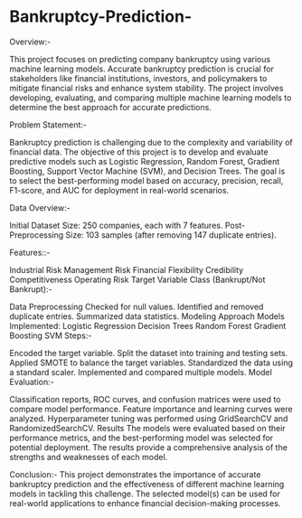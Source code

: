# Bankruptcy-Prediction-
Overview:-

This project focuses on predicting company bankruptcy using various machine learning models. Accurate bankruptcy prediction is crucial for stakeholders like financial institutions, investors, and policymakers to mitigate financial risks and enhance system stability. The project involves developing, evaluating, and comparing multiple machine learning models to determine the best approach for accurate predictions.

Problem Statement:-

Bankruptcy prediction is challenging due to the complexity and variability of financial data. The objective of this project is to develop and evaluate predictive models such as Logistic Regression, Random Forest, Gradient Boosting, Support Vector Machine (SVM), and Decision Trees. The goal is to select the best-performing model based on accuracy, precision, recall, F1-score, and AUC for deployment in real-world scenarios.

Data Overview:-

Initial Dataset Size: 250 companies, each with 7 features.
Post-Preprocessing Size: 103 samples (after removing 147 duplicate entries).

Features::-

Industrial Risk
Management Risk
Financial Flexibility
Credibility
Competitiveness
Operating Risk
Target Variable Class (Bankrupt/Not Bankrupt):-

Data Preprocessing
Checked for null values.
Identified and removed duplicate entries.
Summarized data statistics.
Modeling Approach
Models Implemented:
Logistic Regression
Decision Trees
Random Forest
Gradient Boosting
SVM
Steps:-

Encoded the target variable.
Split the dataset into training and testing sets.
Applied SMOTE to balance the target variables.
Standardized the data using a standard scaler.
Implemented and compared multiple models.
Model Evaluation:-

Classification reports, ROC curves, and confusion matrices were used to compare model performance.
Feature importance and learning curves were analyzed.
Hyperparameter tuning was performed using GridSearchCV and RandomizedSearchCV.
Results
The models were evaluated based on their performance metrics, and the best-performing model was selected for potential deployment. The results provide a comprehensive analysis of the strengths and weaknesses of each model.

Conclusion:-
This project demonstrates the importance of accurate bankruptcy prediction and the effectiveness of different machine learning models in tackling this challenge. The selected model(s) can be used for real-world applications to enhance financial decision-making processes.
